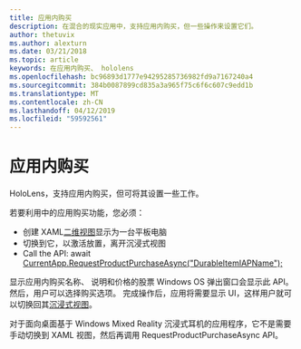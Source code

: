 ```yaml
---
title: 应用内购买
description: 在混合的现实应用中，支持应用内购买，但一些操作来设置它们。
author: thetuvix
ms.author: alexturn
ms.date: 03/21/2018
ms.topic: article
keywords: 在应用内购买、 hololens
ms.openlocfilehash: bc96893d1777e94295285736982fd9a7167240a4
ms.sourcegitcommit: 384b0087899cd835a3a965f75c6f6c607c9edd1b
ms.translationtype: MT
ms.contentlocale: zh-CN
ms.lasthandoff: 04/12/2019
ms.locfileid: "59592561"
---
```

# <a name="in-app-purchases"></a>应用内购买

HoloLens，支持应用内购买，但可将其设置一些工作。

若要利用中的应用购买功能，您必须：
* 创建 XAML[二维视图](app-views.md)显示为一台平板电脑
* 切换到它，以激活放置，离开沉浸式视图
* Call the API: await [CurrentApp.RequestProductPurchaseAsync("DurableItemIAPName");](https://docs.microsoft.com/uwp/api/windows.applicationmodel.store.currentapp#Windows_ApplicationModel_Store_CurrentApp_RequestProductPurchaseAsync_System_String_)

显示应用内购买名称、 说明和价格的股票 Windows OS 弹出窗口会显示此 API。 然后，用户可以选择购买选项。 完成操作后，应用将需要显示 UI，这样用户就可以切换回其[沉浸式视图](app-views.md)。

对于面向桌面基于 Windows Mixed Reality 沉浸式耳机的应用程序，它不是需要手动切换到 XAML 视图，然后再调用 RequestProductPurchaseAsync API。

